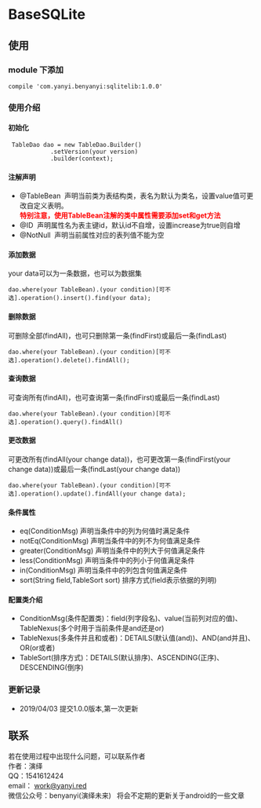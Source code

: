# BaseSQLite

## 使用

### module 下添加

    compile 'com.yanyi.benyanyi:sqlitelib:1.0.0'
    
### 使用介绍
#### 初始化

     TableDao dao = new TableDao.Builder()
                .setVersion(your version)
                .builder(context);
                
#### 注解声明
* @TableBean &nbsp;声明当前类为表结构类，表名为默认为类名，设置value值可更改自定义表明。<br/><font color=#ff0000>**特别注意，使用TableBean注解的类中属性需要添加set和get方法**</font>
* @ID &nbsp;声明属性名为表主键id，默认id不自增，设置increase为true则自增
* @NotNull &nbsp;声明当前属性对应的表列值不能为空

#### 添加数据
your data可以为一条数据，也可以为数据集
    
    dao.where(your TableBean).(your condition)[可不选].operation().insert().find(your data);
    
    
#### 删除数据
可删除全部(findAll)，也可只删除第一条(findFirst)或最后一条(findLast)
   
    dao.where(your TableBean).(your condition)[可不选].operation().delete().findAll();
   
#### 查询数据
可查询所有(findAll)，也可查询第一条(findFirst)或最后一条(findLast)

    dao.where(your TableBean).(your condition)[可不选].operation().query().findAll()
    
#### 更改数据
可更改所有(findAll(your change data))，也可更改第一条(findFirst(your change data))或最后一条(findLast(your change data))
    
    dao.where(your TableBean).(your condition)[可不选].operation().update().findAll(your change data);
    
#### 条件属性
* eq(ConditionMsg) 声明当条件中的列为何值时满足条件
* notEq(ConditionMsg) 声明当条件中的列不为何值满足条件
* greater(ConditionMsg) 声明当条件中的列大于何值满足条件
* less(ConditionMsg) 声明当条件中的列小于何值满足条件
* in(ConditionMsg) 声明当条件中的列包含何值满足条件
* sort(String field,TableSort sort) 排序方式(field表示依据的列明)
#### 配置类介绍
* ConditionMsg(条件配置类)：field(列字段名)、value(当前列对应的值)、TableNexus(多个时用于当前条件是and还是or)
* TableNexus(多条件并且和或者)：DETAILS(默认值(and))、AND(and并且)、OR(or或者)
* TableSort(排序方式)：DETAILS(默认排序)、ASCENDING(正序)、DESCENDING(倒序)

### 更新记录
* 2019/04/03 提交1.0.0版本,第一次更新

<!--#### 下一版本预计添加内容-->
<!--* 自定义列明-->
<!--* 添加有数据时修改，没数据时添加操作-->

## 联系
若在使用过程中出现什么问题，可以联系作者<br/>
作者：演绎<br/>
QQ：1541612424<br/>
email： work@yanyi.red<br/>
微信公众号：benyanyi(演绎未来)&nbsp;&nbsp;&nbsp;将会不定期的更新关于android的一些文章
    

        